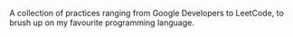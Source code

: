A collection of practices ranging from Google Developers to LeetCode, to brush up on my favourite programming language.